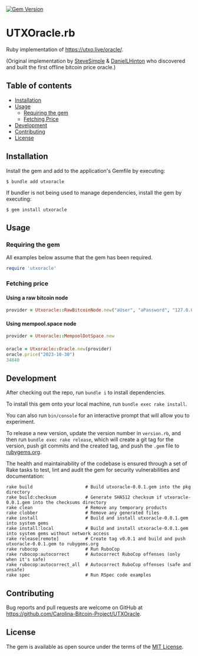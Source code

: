 [![Gem Version](https://badge.fury.io/rb/utxoracle.svg)](https://badge.fury.io/rb/utxoracle)

# UTXOracle.rb
Ruby implementation of https://utxo.live/oracle/.

(Original implementation by [SteveSimple](https://twitter.com/SteveSimple) & [DanielLHinton](https://twitter.com/DanielLHinton) who discovered and built the first offline bitcoin price oracle.)

## Table of contents

- [Installation](#installation)
- [Usage](#usage)
  * [Requiring the gem](#requiring-the-gem)
  * [Fetching Price](#fetching-price)
- [Development](#development)
- [Contributing](#contributing)
- [License](#license)


## Installation

Install the gem and add to the application's Gemfile by executing:

    $ bundle add utxoracle

If bundler is not being used to manage dependencies, install the gem by executing:

    $ gem install utxoracle

## Usage

### Requiring the gem

All examples below assume that the gem has been required.

```ruby
require 'utxoracle'
```


### Fetching price

#### Using a raw bitcoin node
```ruby
provider = Utxoracle::RawBitcoinNode.new("aUser", "aPassword", "127.0.0.1", 8332)
```

#### Using mempool.space node
```ruby
provider = Utxoracle::MempoolDotSpace.new
```

####
```ruby
oracle = Utxoracle::Oracle.new(provider)
oracle.price("2023-10-30")
34840
```

## Development

After checking out the repo, run `bundle i` to install dependencies.

To install this gem onto your local machine, run `bundle exec rake install`.

You can also run `bin/console` for an interactive prompt that will allow you to experiment.

To release a new version, update the version number in `version.rb`, and then run `bundle exec rake release`,
which will create a git tag for the version, push git commits and the created tag, and push the `.gem` file
to [rubygems.org](https://rubygems.org).

The health and maintainability of the codebase is ensured through a set of
Rake tasks to test, lint and audit the gem for security vulnerabilities and documentation:

```
rake build                    # Build utxoracle-0.0.1.gem into the pkg directory
rake build:checksum           # Generate SHA512 checksum if utxoracle-0.0.1.gem into the checksums directory
rake clean                    # Remove any temporary products
rake clobber                  # Remove any generated files
rake install                  # Build and install utxoracle-0.0.1.gem into system gems
rake install:local            # Build and install utxoracle-0.0.1.gem into system gems without network access
rake release[remote]          # Create tag v0.0.1 and build and push utxoracle-0.0.1.gem to rubygems.org
rake rubocop                  # Run RuboCop
rake rubocop:autocorrect      # Autocorrect RuboCop offenses (only when it's safe)
rake rubocop:autocorrect_all  # Autocorrect RuboCop offenses (safe and unsafe)
rake spec                     # Run RSpec code examples
```

## Contributing

Bug reports and pull requests are welcome on GitHub at https://github.com/Carolina-Bitcoin-Project/UTXOracle.

## License

The gem is available as open source under the terms of the [MIT License](https://opensource.org/licenses/MIT).
